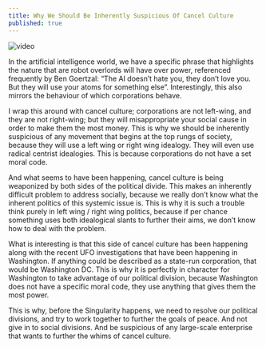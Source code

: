 ```yaml
---
title: Why We Should Be Inherently Suspicious Of Cancel Culture
published: true
---
```


![video](https://video.ploud.jp/videos/embed/c53ceaa0-2c28-4a07-9c4a-19b90d4e3e65)

In the artificial intelligence world, we have a specific phrase that highlights the nature that are robot overlords will have over power, referenced frequently by Ben Goertzal: “The AI doesn’t hate you, they don’t love you. But they will use your atoms for something else”. Interestingly, this also mirrors the behaviour of which corporations behave.

I wrap this around with cancel culture; corporations are not left-wing, and they are not right-wing; but they will misappropriate your social cause in order to make them the most money. This is why we should be inherently suspicious of any movement that begins at the top rungs of society, because they will use a left wing or right wing idealogy. They will even use radical centrist idealogies. This is because corporations do not have a set moral code.

And what seems to have been happening, cancel culture is being weaponized by both sides of the political divide. This makes an inherently difficult problem to address socially, because we really don’t know what the inherent politics of this systemic issue is. This is why it is such a trouble think purely in left wing / right wing politics, because if per chance something uses both idealogical slants to further their aims, we don’t know how to deal with the problem.

What is interesting is that this side of cancel culture has been happening along with the recent UFO investigations that have been happening in Washington. If anything could be described as a state-run corporation, that would be Washington DC. This is why it is perfectly in character for Washington to take advantage of our political division, because Washington does not have a specific moral code, they use anything that gives them the most power.

This is why, before the Singularity happens, we need to resolve our political divisions, and try to work together to further the goals of peace. And not give in to social divisions. And be suspicious of any large-scale enterprise that wants to further the whims of cancel culture.
